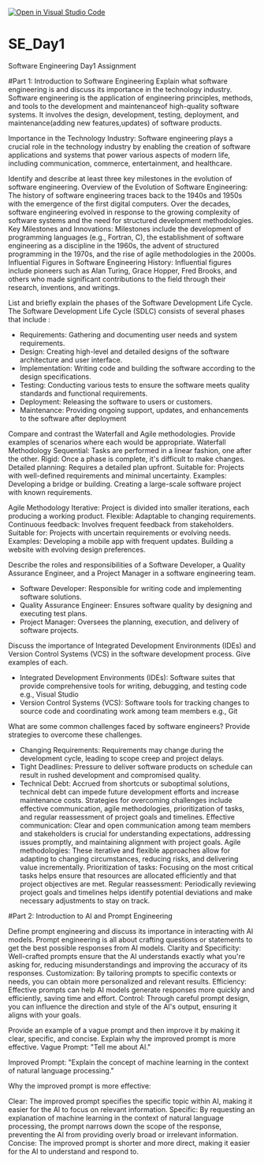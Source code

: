 [![Open in Visual Studio Code](https://classroom.github.com/assets/open-in-vscode-2e0aaae1b6195c2367325f4f02e2d04e9abb55f0b24a779b69b11b9e10269abc.svg)](https://classroom.github.com/online_ide?assignment_repo_id=15571002&assignment_repo_type=AssignmentRepo)
# SE_Day1
Software Engineering Day1 Assignment

#Part 1: Introduction to Software Engineering
Explain what software engineering is and discuss its importance in the technology industry.
Software engineering is the application of engineering principles, methods, and tools to the development and maintenanceof high-quality software systems. It involves the design, development, testing, deployment, and maintenance(adding new features,updates)  of software products.

Importance in the Technology Industry: Software engineering plays a crucial role in the technology industry by enabling the creation of software applications and systems that power various aspects of modern life, including communication, commerce, entertainment, and healthcare.


Identify and describe at least three key milestones in the evolution of software engineering.
Overview of the Evolution of Software Engineering: The history of software engineering traces back to the 1940s and 1950s with the emergence of the first digital computers. Over the decades, software engineering evolved in response to the growing complexity of software systems and the need for structured development methodologies.
Key Milestones and Innovations: Milestones include the development of programming languages (e.g., Fortran, C), the establishment of software engineering as a discipline in the 1960s, the advent of structured programming in the 1970s, and the rise of agile methodologies in the 2000s.
Influential Figures in Software Engineering History: Influential figures include pioneers such as Alan Turing, Grace Hopper, Fred Brooks, and others who made significant contributions to the field through their research, inventions, and writings.

List and briefly explain the phases of the Software Development Life Cycle.
The Software Development Life Cycle (SDLC) consists of several phases that include :
  - Requirements: Gathering and documenting user needs and system requirements.
  - Design: Creating high-level and detailed designs of the software architecture and user interface.
  - Implementation: Writing code and building the software according to the design specifications.
  - Testing: Conducting various tests to ensure the software meets quality standards and functional requirements.
  - Deployment: Releasing the software to users or customers.
  - Maintenance: Providing ongoing support, updates, and enhancements to the software after deployment

Compare and contrast the Waterfall and Agile methodologies. Provide examples of scenarios where each would be appropriate.
Waterfall Methodology
Sequential: Tasks are performed in a linear fashion, one after the other.
Rigid: Once a phase is complete, it's difficult to make changes.
Detailed planning: Requires a detailed plan upfront.
Suitable for: Projects with well-defined requirements and minimal uncertainty.
Examples:
Developing a bridge or building.
Creating a large-scale software project with known requirements.

Agile Methodology
Iterative: Project is divided into smaller iterations, each producing a working product.
Flexible: Adaptable to changing requirements.
Continuous feedback: Involves frequent feedback from stakeholders.
Suitable for: Projects with uncertain requirements or evolving needs.
Examples:
Developing a mobile app with frequent updates.
Building a website with evolving design preferences.


Describe the roles and responsibilities of a Software Developer, a Quality Assurance Engineer, and a Project Manager in a software engineering team.
  - Software Developer: Responsible for writing code and implementing software solutions.
  - Quality Assurance Engineer: Ensures software quality by designing and executing test plans.
  - Project Manager: Oversees the planning, execution, and delivery of software projects.

Discuss the importance of Integrated Development Environments (IDEs) and Version Control Systems (VCS) in the software development process. Give examples of each.
 - Integrated Development Environments (IDEs): Software suites that provide comprehensive tools for writing, debugging, and testing code e.g., Visual Studio
  - Version Control Systems (VCS): Software tools for tracking changes to source code and coordinating work among team members e.g., Git

What are some common challenges faced by software engineers? Provide strategies to overcome these challenges.
  - Changing Requirements: Requirements may change during the development cycle, leading to scope creep and project delays.
  - Tight Deadlines: Pressure to deliver software products on schedule can result in rushed development and compromised quality.
  - Technical Debt: Accrued from shortcuts or suboptimal solutions, technical debt can impede future development efforts and increase maintenance costs.
Strategies for overcoming challenges include effective communication, agile methodologies, prioritization of tasks, and regular reassessment of project goals and timelines.
Effective communication: Clear and open communication among team members and stakeholders is crucial for understanding expectations, addressing issues promptly, and maintaining alignment with project goals.
Agile methodologies: These iterative and flexible approaches allow for adapting to changing circumstances, reducing risks, and delivering value incrementally.
Prioritization of tasks: Focusing on the most critical tasks helps ensure that resources are allocated efficiently and that project objectives are met.
Regular reassessment: Periodically reviewing project goals and timelines helps identify potential deviations and make necessary adjustments to stay on track.


#Part 2: Introduction to AI and Prompt Engineering


Define prompt engineering and discuss its importance in interacting with AI models.
Prompt engineering is all about crafting questions or statements to get the best possible responses from AI models. 
Clarity and Specificity: Well-crafted prompts ensure that the AI understands exactly what you're asking for, reducing misunderstandings and improving the accuracy of its responses.
Customization: By tailoring prompts to specific contexts or needs, you can obtain more personalized and relevant results.
Efficiency: Effective prompts can help AI models generate responses more quickly and efficiently, saving time and effort.
Control: Through careful prompt design, you can influence the direction and style of the AI's output, ensuring it aligns with your goals.

Provide an example of a vague prompt and then improve it by making it clear, specific, and concise. Explain why the improved prompt is more effective.
Vague Prompt: "Tell me about AI."

Improved Prompt: "Explain the concept of machine learning in the context of natural language processing."

Why the improved prompt is more effective:

Clear: The improved prompt specifies the specific topic within AI, making it easier for the AI to focus on relevant information.
Specific: By requesting an explanation of machine learning in the context of natural language processing, the prompt narrows down the scope of the response, preventing the AI from providing overly broad or irrelevant information.
Concise: The improved prompt is shorter and more direct, making it easier for the AI to understand and respond to.
